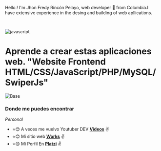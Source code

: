 Hello.! I'm Jhon Fredy Rincón Pelayo, web developer 🚀 from Colombia.I have extensive experience in the desing and building of web apllications.

<br />

![javascript](https://user-images.githubusercontent.com/97255802/158096794-c7b7130b-a85b-44aa-9c07-eb46e54c4c22.gif)

# Aprende a crear estas aplicaciones web. "Website Frontend HTML/CSS/JavaScript/PHP/MySQL/SwiperJs"

![Base](https://user-images.githubusercontent.com/97255802/158096712-c6cb9789-4a3d-4726-b998-24f5ad8a0928.png)


### Donde me puedes encontrar

_Personal_
* :star::blush: A veces me vuelvo Youtuber DEV **[Videos]()** :v:
* :star::blush: Mi sitio web **[Works]()** :v:
* :star::blush: Mi Perfil En **[Platzi](https://platzi.com/p/JhonFy/)** :v:









